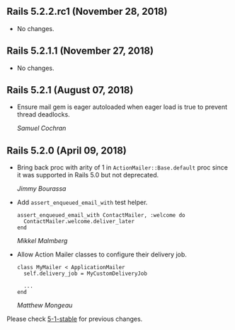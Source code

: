## Rails 5.2.2.rc1 (November 28, 2018) ##

*   No changes.


## Rails 5.2.1.1 (November 27, 2018) ##

*   No changes.


## Rails 5.2.1 (August 07, 2018) ##

*   Ensure mail gem is eager autoloaded when eager load is true to prevent thread deadlocks.

    *Samuel Cochran*


## Rails 5.2.0 (April 09, 2018) ##

*   Bring back proc with arity of 1 in `ActionMailer::Base.default` proc
    since it was supported in Rails 5.0 but not deprecated.

    *Jimmy Bourassa*

*   Add `assert_enqueued_email_with` test helper.

        assert_enqueued_email_with ContactMailer, :welcome do
          ContactMailer.welcome.deliver_later
        end

    *Mikkel Malmberg*

*   Allow Action Mailer classes to configure their delivery job.

        class MyMailer < ApplicationMailer
          self.delivery_job = MyCustomDeliveryJob

          ...
        end

    *Matthew Mongeau*


Please check [5-1-stable](https://github.com/rails/rails/blob/5-1-stable/actionmailer/CHANGELOG.md) for previous changes.
